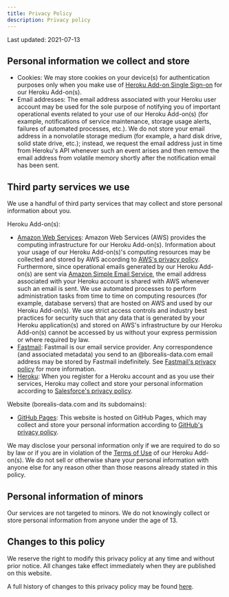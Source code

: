 ```yaml
---
title: Privacy Policy
description: Privacy policy
---
```


Last updated: 2021-07-13

## Personal information we collect and store

* Cookies: We may store cookies on your device(s) for authentication purposes only when you make use of [Heroku Add-on Single Sign-on](https://devcenter.heroku.com/articles/add-on-single-sign-on) for our Heroku Add-on(s).
* Email addresses: The email address associated with your Heroku user account may be used for the sole purpose of notifying you of important operational events related to your use of our Heroku Add-on(s) (for example, notifications of service maintenance, storage usage alerts, failures of automated processes, etc.). We do not store your email address in a nonvolatile storage medium (for example, a hard disk drive, solid state drive, etc.); instead, we request the email address just in time from Heroku's API whenever such an event arises and then remove the email address from volatile memory shortly after the notification email has been sent.

## Third party services we use

We use a handful of third party services that may collect and store personal information about you.

Heroku Add-on(s):
* [Amazon Web Services](https://aws.amazon.com/): Amazon Web Services (AWS) provides the computing infrastructure for our Heroku Add-on(s). Information about your usage of our Heroku Add-on(s)'s computing resources may be collected and stored by AWS according to [AWS's privacy policy](https://aws.amazon.com/privacy/). Furthermore, since operational emails generated by our Heroku Add-on(s) are sent via [Amazon Simple Email Service](https://aws.amazon.com/ses/), the email address associated with your Heroku account is shared with AWS whenever such an email is sent. We use automated processes to perform administration tasks from time to time on computing resources (for example, database servers) that are hosted on AWS and used by our Heroku Add-on(s). We use strict access controls and industry best practices for security such that any data that is generated by your Heroku application(s) and stored on AWS's infrastructure by our Heroku Add-on(s) cannot be accessed by us without your express permission or where required by law.
* [Fastmail](https://www.fastmail.com/): Fastmail is our email service provider. Any correspondence (and associated metadata) you send to an @borealis-data.com email address may be stored by Fastmail indefinitely. See [Fastmail's privacy policy](https://www.fastmail.com/about/privacy/) for more information.
* [Heroku](https://www.heroku.com/): When you register for a Heroku account and as you use their services, Heroku may collect and store your personal information according to [Salesforce's privacy policy](https://www.salesforce.com/company/privacy/).

Website (borealis-data.com and its subdomains):
* [GitHub Pages](https://pages.github.com/): This website is hosted on GitHub Pages, which may collect and store your personal information according to [GitHub's privacy policy](https://docs.github.com/en/github/site-policy/github-privacy-statement).

We may disclose your personal information only if we are required to do so by law or if you are in violation of the [Terms of Use](https://www.heroku.com/policy/heroku-elements-terms) of our Heroku Add-on(s). We do not sell or otherwise share your personal information with anyone else for any reason other than those reasons already stated in this policy.

## Personal information of minors

Our services are not targeted to minors. We do not knowingly collect or store personal information from anyone under the age of 13.

## Changes to this policy

We reserve the right to modify this privacy policy at any time and without prior notice. All changes take effect immediately when they are published on this website.

A full history of changes to this privacy policy may be found [here](https://github.com/OldSneerJaw/borealis-data-www/commits/main/privacy.md).

